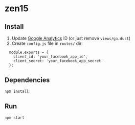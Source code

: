 zen15
=====

## Install
1. Update [Google Analytics](http://www.google.com/analytics/) ID (or just remove `views/ga.dust`)
2. Create `config.js` file in `routes/` dir:
```
  module.exports = {
    client_id: 'your_facebook_app_id',
    client_secret: 'your_facebook_app_secret'
  };
```

## Dependencies
```
npm install
```

## Run
```
npm start
```

